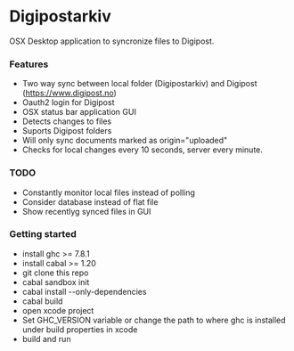 # Digipostarkiv

OSX Desktop application to syncronize files to Digipost.

### Features

* Two way sync between local folder (Digipostarkiv) and Digipost (https://www.digipost.no)
* Oauth2 login for Digipost
* OSX status bar application GUI
* Detects changes to files
* Suports Digipost folders
* Will only sync documents marked as origin="uploaded"
* Checks for local changes every 10 seconds, server every minute.

### TODO

* Constantly monitor local files instead of polling
* Consider database instead of flat file
* Show recentlyg synced files in GUI

### Getting started

* install ghc >= 7.8.1
* install cabal >= 1.20
* git clone this repo
* cabal sandbox init
* cabal install --only-dependencies
* cabal build
* open xcode project
* Set GHC_VERSION variable or change the path to where ghc is installed under build properties in xcode
* build and run
